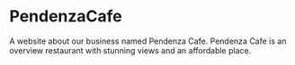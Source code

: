 # PendenzaCafe
A website about our business named Pendenza Cafe. Pendenza Cafe is an overview restaurant with stunning views and an affordable place.

